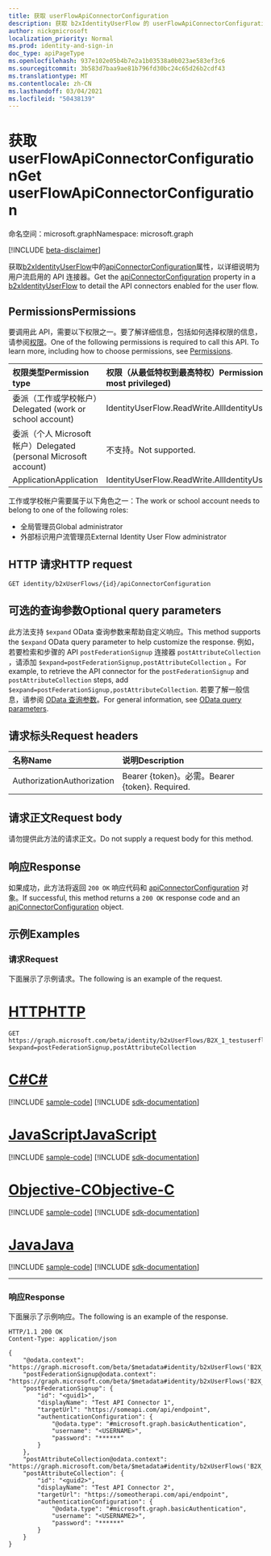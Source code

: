 ```yaml
---
title: 获取 userFlowApiConnectorConfiguration
description: 获取 b2xIdentityUserFlow 的 userFlowApiConnectorConfiguration 属性。
author: nickgmicrosoft
localization_priority: Normal
ms.prod: identity-and-sign-in
doc_type: apiPageType
ms.openlocfilehash: 937e102e05b4b7e2a1b03538a0b023ae583ef3c6
ms.sourcegitcommit: 3b583d7baa9ae81b796fd30bc24c65d26b2cdf43
ms.translationtype: MT
ms.contentlocale: zh-CN
ms.lasthandoff: 03/04/2021
ms.locfileid: "50438139"
---
```

# <a name="get-userflowapiconnectorconfiguration"></a><span data-ttu-id="53d15-103">获取 userFlowApiConnectorConfiguration</span><span class="sxs-lookup"><span data-stu-id="53d15-103">Get userFlowApiConnectorConfiguration</span></span>

<span data-ttu-id="53d15-104">命名空间：microsoft.graph</span><span class="sxs-lookup"><span data-stu-id="53d15-104">Namespace: microsoft.graph</span></span>

[!INCLUDE [beta-disclaimer](../../includes/beta-disclaimer.md)]

<span data-ttu-id="53d15-105">获取[b2xIdentityUserFlow](../resources/userFlowApiConnectorConfiguration.md)中的[apiConnectorConfiguration](../resources/userflowapiconnectorconfiguration.md)属性，以详细说明为用户流启用的 API 连接器。</span><span class="sxs-lookup"><span data-stu-id="53d15-105">Get the [apiConnectorConfiguration](../resources/userflowapiconnectorconfiguration.md) property in a [b2xIdentityUserFlow](../resources/userFlowApiConnectorConfiguration.md) to detail the API connectors enabled for the user flow.</span></span>

## <a name="permissions"></a><span data-ttu-id="53d15-106">Permissions</span><span class="sxs-lookup"><span data-stu-id="53d15-106">Permissions</span></span>

<span data-ttu-id="53d15-p101">要调用此 API，需要以下权限之一。要了解详细信息，包括如何选择权限的信息，请参阅[权限](/graph/permissions-reference)。</span><span class="sxs-lookup"><span data-stu-id="53d15-p101">One of the following permissions is required to call this API. To learn more, including how to choose permissions, see [Permissions](/graph/permissions-reference).</span></span>

|<span data-ttu-id="53d15-109">权限类型</span><span class="sxs-lookup"><span data-stu-id="53d15-109">Permission type</span></span>      | <span data-ttu-id="53d15-110">权限（从最低特权到最高特权）</span><span class="sxs-lookup"><span data-stu-id="53d15-110">Permissions (from least to most privileged)</span></span>              |
|:--------------------|:---------------------------------------------------------|
|<span data-ttu-id="53d15-111">委派（工作或学校帐户）</span><span class="sxs-lookup"><span data-stu-id="53d15-111">Delegated (work or school account)</span></span>|<span data-ttu-id="53d15-112">IdentityUserFlow.ReadWrite.All</span><span class="sxs-lookup"><span data-stu-id="53d15-112">IdentityUserFlow.ReadWrite.All</span></span>|
|<span data-ttu-id="53d15-113">委派（个人 Microsoft 帐户）</span><span class="sxs-lookup"><span data-stu-id="53d15-113">Delegated (personal Microsoft account)</span></span>| <span data-ttu-id="53d15-114">不支持。</span><span class="sxs-lookup"><span data-stu-id="53d15-114">Not supported.</span></span>|
|<span data-ttu-id="53d15-115">Application</span><span class="sxs-lookup"><span data-stu-id="53d15-115">Application</span></span>|<span data-ttu-id="53d15-116">IdentityUserFlow.ReadWrite.All</span><span class="sxs-lookup"><span data-stu-id="53d15-116">IdentityUserFlow.ReadWrite.All</span></span>|

<span data-ttu-id="53d15-117">工作或学校帐户需要属于以下角色之一：</span><span class="sxs-lookup"><span data-stu-id="53d15-117">The work or school account needs to belong to one of the following roles:</span></span>

* <span data-ttu-id="53d15-118">全局管理员</span><span class="sxs-lookup"><span data-stu-id="53d15-118">Global administrator</span></span>
* <span data-ttu-id="53d15-119">外部标识用户流管理员</span><span class="sxs-lookup"><span data-stu-id="53d15-119">External Identity User Flow administrator</span></span>

## <a name="http-request"></a><span data-ttu-id="53d15-120">HTTP 请求</span><span class="sxs-lookup"><span data-stu-id="53d15-120">HTTP request</span></span>

<!-- {
  "blockType": "ignored"
}
-->

``` http
GET identity/b2xUserFlows/{id}/apiConnectorConfiguration
```

## <a name="optional-query-parameters"></a><span data-ttu-id="53d15-121">可选的查询参数</span><span class="sxs-lookup"><span data-stu-id="53d15-121">Optional query parameters</span></span>

<span data-ttu-id="53d15-122">此方法支持 `$expand` OData 查询参数来帮助自定义响应。</span><span class="sxs-lookup"><span data-stu-id="53d15-122">This method supports the `$expand` OData query parameter to help customize the response.</span></span> <span data-ttu-id="53d15-123">例如，若要检索和步骤的 API `postFederationSignup` 连接器 `postAttributeCollection` ，请添加 `$expand=postFederationSignup,postAttributeCollection` 。</span><span class="sxs-lookup"><span data-stu-id="53d15-123">For example, to retrieve the API connector for the `postFederationSignup` and `postAttributeCollection` steps, add `$expand=postFederationSignup,postAttributeCollection`.</span></span> <span data-ttu-id="53d15-124">若要了解一般信息，请参阅 [OData 查询参数](/graph/query-parameters)。</span><span class="sxs-lookup"><span data-stu-id="53d15-124">For general information, see [OData query parameters](/graph/query-parameters).</span></span>

## <a name="request-headers"></a><span data-ttu-id="53d15-125">请求标头</span><span class="sxs-lookup"><span data-stu-id="53d15-125">Request headers</span></span>

|<span data-ttu-id="53d15-126">名称</span><span class="sxs-lookup"><span data-stu-id="53d15-126">Name</span></span>|<span data-ttu-id="53d15-127">说明</span><span class="sxs-lookup"><span data-stu-id="53d15-127">Description</span></span>|
|:---|:---|
|<span data-ttu-id="53d15-128">Authorization</span><span class="sxs-lookup"><span data-stu-id="53d15-128">Authorization</span></span>|<span data-ttu-id="53d15-p103">Bearer {token}。必需。</span><span class="sxs-lookup"><span data-stu-id="53d15-p103">Bearer {token}. Required.</span></span>|

## <a name="request-body"></a><span data-ttu-id="53d15-131">请求正文</span><span class="sxs-lookup"><span data-stu-id="53d15-131">Request body</span></span>

<span data-ttu-id="53d15-132">请勿提供此方法的请求正文。</span><span class="sxs-lookup"><span data-stu-id="53d15-132">Do not supply a request body for this method.</span></span>

## <a name="response"></a><span data-ttu-id="53d15-133">响应</span><span class="sxs-lookup"><span data-stu-id="53d15-133">Response</span></span>

<span data-ttu-id="53d15-134">如果成功，此方法将返回 `200 OK` 响应代码和 [apiConnectorConfiguration](../resources/userflowapiconnectorconfiguration.md) 对象。</span><span class="sxs-lookup"><span data-stu-id="53d15-134">If successful, this method returns a `200 OK` response code and an [apiConnectorConfiguration](../resources/userflowapiconnectorconfiguration.md) object.</span></span>

## <a name="examples"></a><span data-ttu-id="53d15-135">示例</span><span class="sxs-lookup"><span data-stu-id="53d15-135">Examples</span></span>

### <a name="request"></a><span data-ttu-id="53d15-136">请求</span><span class="sxs-lookup"><span data-stu-id="53d15-136">Request</span></span>

<span data-ttu-id="53d15-137">下面展示了示例请求。</span><span class="sxs-lookup"><span data-stu-id="53d15-137">The following is an example of the request.</span></span>


# <a name="http"></a>[<span data-ttu-id="53d15-138">HTTP</span><span class="sxs-lookup"><span data-stu-id="53d15-138">HTTP</span></span>](#tab/http)
<!-- {
  "blockType": "request",
  "name": "get_b2xuserflows-apiconnectorconfiguration"
}
-->

``` http
GET https://graph.microsoft.com/beta/identity/b2xUserFlows/B2X_1_testuserflow/apiConnectorConfiguration?$expand=postFederationSignup,postAttributeCollection
```
# <a name="c"></a>[<span data-ttu-id="53d15-139">C#</span><span class="sxs-lookup"><span data-stu-id="53d15-139">C#</span></span>](#tab/csharp)
[!INCLUDE [sample-code](../includes/snippets/csharp/get-b2xuserflows-apiconnectorconfiguration-csharp-snippets.md)]
[!INCLUDE [sdk-documentation](../includes/snippets/snippets-sdk-documentation-link.md)]

# <a name="javascript"></a>[<span data-ttu-id="53d15-140">JavaScript</span><span class="sxs-lookup"><span data-stu-id="53d15-140">JavaScript</span></span>](#tab/javascript)
[!INCLUDE [sample-code](../includes/snippets/javascript/get-b2xuserflows-apiconnectorconfiguration-javascript-snippets.md)]
[!INCLUDE [sdk-documentation](../includes/snippets/snippets-sdk-documentation-link.md)]

# <a name="objective-c"></a>[<span data-ttu-id="53d15-141">Objective-C</span><span class="sxs-lookup"><span data-stu-id="53d15-141">Objective-C</span></span>](#tab/objc)
[!INCLUDE [sample-code](../includes/snippets/objc/get-b2xuserflows-apiconnectorconfiguration-objc-snippets.md)]
[!INCLUDE [sdk-documentation](../includes/snippets/snippets-sdk-documentation-link.md)]

# <a name="java"></a>[<span data-ttu-id="53d15-142">Java</span><span class="sxs-lookup"><span data-stu-id="53d15-142">Java</span></span>](#tab/java)
[!INCLUDE [sample-code](../includes/snippets/java/get-b2xuserflows-apiconnectorconfiguration-java-snippets.md)]
[!INCLUDE [sdk-documentation](../includes/snippets/snippets-sdk-documentation-link.md)]

---


### <a name="response"></a><span data-ttu-id="53d15-143">响应</span><span class="sxs-lookup"><span data-stu-id="53d15-143">Response</span></span>

<span data-ttu-id="53d15-144">下面展示了示例响应。</span><span class="sxs-lookup"><span data-stu-id="53d15-144">The following is an example of the response.</span></span>

<!-- {
  "blockType": "response",
  "truncated": true,
  "@odata.type": "microsoft.graph.userFlowApiConnectorConfiguration"
}
-->

``` http
HTTP/1.1 200 OK
Content-Type: application/json

{
    "@odata.context": "https://graph.microsoft.com/beta/$metadata#identity/b2xUserFlows('B2X_1_testuserflow')/apiConnectorConfiguration(postFederationSignup(),postAttributeCollection())",
    "postFederationSignup@odata.context": "https://graph.microsoft.com/beta/$metadata#identity/b2xUserFlows('B2X_1_testuserflow')/apiConnectorConfiguration/microsoft.graph.userFlowApiConnectorConfiguration/postFederationSignup/$entity",
    "postFederationSignup": {
        "id": "<guid1>",
        "displayName": "Test API Connector 1",
        "targetUrl": "https://someapi.com/api/endpoint",
        "authenticationConfiguration": {
            "@odata.type": "#microsoft.graph.basicAuthentication",
            "username": "<USERNAME>",
            "password": "******"
        }
    },
    "postAttributeCollection@odata.context": "https://graph.microsoft.com/beta/$metadata#identity/b2xUserFlows('B2X_1_testuserflow')/apiConnectorConfiguration/microsoft.graph.userFlowApiConnectorConfiguration/microsoft.graph.userFlowApiConnectorConfiguration/postAttributeCollection/$entity",
    "postAttributeCollection": {
        "id": "<guid2>",
        "displayName": "Test API Connector 2",
        "targetUrl": "https://someotherapi.com/api/endpoint",
        "authenticationConfiguration": {
            "@odata.type": "#microsoft.graph.basicAuthentication",
            "username": "<USERNAME2>",
            "password": "******"
        }
    }
}
```
